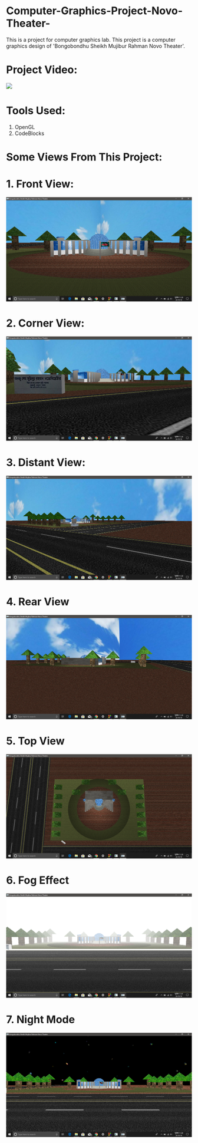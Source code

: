 # Computer-Graphics-Project-Novo-Theater-
This is a project for computer graphics lab. This project is a computer graphics design of 'Bongobondhu Sheikh Mujibur Rahman Novo Theater'.
# Project Video:
![](https://youtu.be/9iRh9TnYZt4)

# Tools Used:
1) OpenGL
2) CodeBlocks

# Some Views From This Project:
# 1. Front View:
![](https://github.com/mukitul/Computer-Graphics-Project-Novo-Theater-/blob/master/1.%20front_view.png)
# 2. Corner View:
![](https://github.com/mukitul/Computer-Graphics-Project-Novo-Theater-/blob/master/2.%20corner_view.png)
# 3. Distant View:
![](https://github.com/mukitul/Computer-Graphics-Project-Novo-Theater-/blob/master/3.%20distance_view.png)
# 4. Rear View
![](https://github.com/mukitul/Computer-Graphics-Project-Novo-Theater-/blob/master/4.%20rear_view.png)
# 5. Top View
![](https://github.com/mukitul/Computer-Graphics-Project-Novo-Theater-/blob/master/5.%20top_view.png)
# 6. Fog Effect
![](https://github.com/mukitul/Computer-Graphics-Project-Novo-Theater-/blob/master/6.%20fog_effect.png)
# 7. Night Mode
![](https://github.com/mukitul/Computer-Graphics-Project-Novo-Theater-/blob/master/7.%20night_mode.png)
        
      

